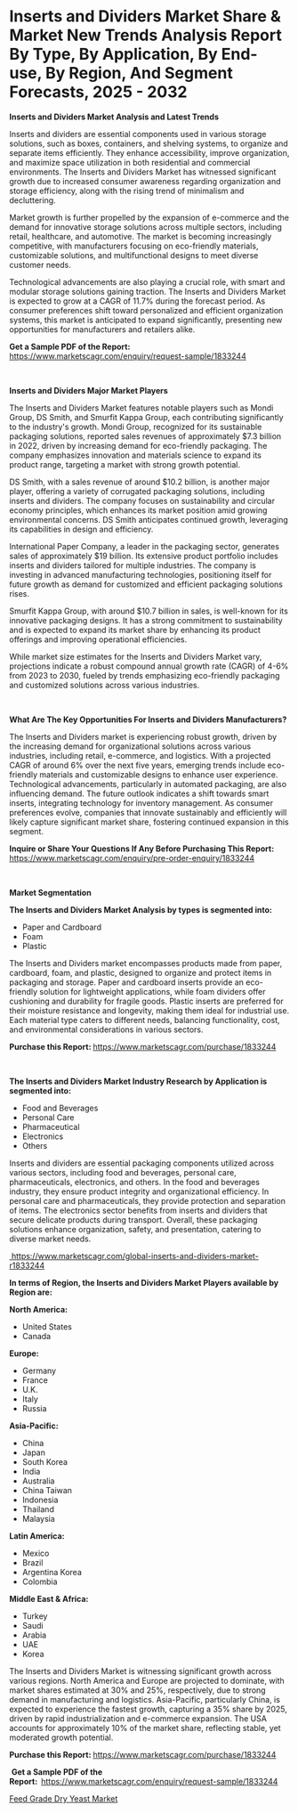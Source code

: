 <p><h1>Inserts and Dividers Market Share & Market New Trends Analysis Report By Type, By Application, By End-use, By Region, And Segment Forecasts, 2025 - 2032</h1></p><p><strong>Inserts and Dividers Market Analysis and Latest Trends</strong></p>
<p><p>Inserts and dividers are essential components used in various storage solutions, such as boxes, containers, and shelving systems, to organize and separate items efficiently. They enhance accessibility, improve organization, and maximize space utilization in both residential and commercial environments. The Inserts and Dividers Market has witnessed significant growth due to increased consumer awareness regarding organization and storage efficiency, along with the rising trend of minimalism and decluttering.</p><p>Market growth is further propelled by the expansion of e-commerce and the demand for innovative storage solutions across multiple sectors, including retail, healthcare, and automotive. The market is becoming increasingly competitive, with manufacturers focusing on eco-friendly materials, customizable solutions, and multifunctional designs to meet diverse customer needs.</p><p>Technological advancements are also playing a crucial role, with smart and modular storage solutions gaining traction. The Inserts and Dividers Market is expected to grow at a CAGR of 11.7% during the forecast period. As consumer preferences shift toward personalized and efficient organization systems, this market is anticipated to expand significantly, presenting new opportunities for manufacturers and retailers alike.</p></p>
<p><strong>Get a Sample PDF of the Report:&nbsp;</strong> <a href="https://www.marketscagr.com/enquiry/request-sample/1833244?utm_campaign=2799&utm_medium=2&utm_source=Github&utm_content=ia&utm_term=26032025&utm_id=inserts-and-dividers">https://www.marketscagr.com/enquiry/request-sample/1833244</a></p>
<p>&nbsp;</p>
<p><strong>Inserts and Dividers Major Market Players</strong></p>
<p><p>The Inserts and Dividers Market features notable players such as Mondi Group, DS Smith, and Smurfit Kappa Group, each contributing significantly to the industry's growth. Mondi Group, recognized for its sustainable packaging solutions, reported sales revenues of approximately $7.3 billion in 2022, driven by increasing demand for eco-friendly packaging. The company emphasizes innovation and materials science to expand its product range, targeting a market with strong growth potential.</p><p>DS Smith, with a sales revenue of around $10.2 billion, is another major player, offering a variety of corrugated packaging solutions, including inserts and dividers. The company focuses on sustainability and circular economy principles, which enhances its market position amid growing environmental concerns. DS Smith anticipates continued growth, leveraging its capabilities in design and efficiency.</p><p>International Paper Company, a leader in the packaging sector, generates sales of approximately $19 billion. Its extensive product portfolio includes inserts and dividers tailored for multiple industries. The company is investing in advanced manufacturing technologies, positioning itself for future growth as demand for customized and efficient packaging solutions rises.</p><p>Smurfit Kappa Group, with around $10.7 billion in sales, is well-known for its innovative packaging designs. It has a strong commitment to sustainability and is expected to expand its market share by enhancing its product offerings and improving operational efficiencies.</p><p>While market size estimates for the Inserts and Dividers Market vary, projections indicate a robust compound annual growth rate (CAGR) of 4-6% from 2023 to 2030, fueled by trends emphasizing eco-friendly packaging and customized solutions across various industries.</p></p>
<p>&nbsp;</p>
<p><strong>What Are The Key Opportunities For Inserts and Dividers Manufacturers?</strong></p>
<p><p>The Inserts and Dividers market is experiencing robust growth, driven by the increasing demand for organizational solutions across various industries, including retail, e-commerce, and logistics. With a projected CAGR of around 6% over the next five years, emerging trends include eco-friendly materials and customizable designs to enhance user experience. Technological advancements, particularly in automated packaging, are also influencing demand. The future outlook indicates a shift towards smart inserts, integrating technology for inventory management. As consumer preferences evolve, companies that innovate sustainably and efficiently will likely capture significant market share, fostering continued expansion in this segment.</p></p>
<p><strong>Inquire or Share Your Questions If Any Before Purchasing This Report:</strong> <a href="https://www.marketscagr.com/enquiry/pre-order-enquiry/1833244?utm_campaign=2799&utm_medium=2&utm_source=Github&utm_content=ia&utm_term=26032025&utm_id=inserts-and-dividers">https://www.marketscagr.com/enquiry/pre-order-enquiry/1833244</a></p>
<p>&nbsp;</p>
<p><strong>Market Segmentation</strong></p>
<p><strong>The Inserts and Dividers Market Analysis by types is segmented into:</strong></p>
<p><ul><li>Paper and Cardboard</li><li>Foam</li><li>Plastic</li></ul></p>
<p><p>The Inserts and Dividers market encompasses products made from paper, cardboard, foam, and plastic, designed to organize and protect items in packaging and storage. Paper and cardboard inserts provide an eco-friendly solution for lightweight applications, while foam dividers offer cushioning and durability for fragile goods. Plastic inserts are preferred for their moisture resistance and longevity, making them ideal for industrial use. Each material type caters to different needs, balancing functionality, cost, and environmental considerations in various sectors.</p></p>
<p><strong>Purchase this Report:&nbsp;</strong><a href="https://www.marketscagr.com/purchase/1833244?utm_campaign=2799&utm_medium=2&utm_source=Github&utm_content=ia&utm_term=26032025&utm_id=inserts-and-dividers">https://www.marketscagr.com/purchase/1833244</a></p>
<p>&nbsp;</p>
<p><strong>The Inserts and Dividers Market Industry Research by Application is segmented into:</strong></p>
<p><ul><li>Food and Beverages</li><li>Personal Care</li><li>Pharmaceutical</li><li>Electronics</li><li>Others</li></ul></p>
<p><p>Inserts and dividers are essential packaging components utilized across various sectors, including food and beverages, personal care, pharmaceuticals, electronics, and others. In the food and beverages industry, they ensure product integrity and organizational efficiency. In personal care and pharmaceuticals, they provide protection and separation of items. The electronics sector benefits from inserts and dividers that secure delicate products during transport. Overall, these packaging solutions enhance organization, safety, and presentation, catering to diverse market needs.</p></p>
<p><a href="https://www.marketscagr.com/global-inserts-and-dividers-market-r1833244?utm_campaign=2799&utm_medium=2&utm_source=Github&utm_content=ia&utm_term=26032025&utm_id=inserts-and-dividers">&nbsp;https://www.marketscagr.com/global-inserts-and-dividers-market-r1833244</a></p>
<p><strong>In terms of Region, the Inserts and Dividers Market Players available by Region are:</strong></p>
<p>
    <p> <strong> North America: </strong>
        <ul>
            <li>United States</li>
            <li>Canada</li>
        </ul>
        </p> 
    <p> <strong> Europe: </strong>
        <ul>
            <li>Germany</li>
            <li>France</li>
            <li>U.K.</li>
            <li>Italy</li>
            <li>Russia</li>
        </ul>
        </p> 
    <p> <strong> Asia-Pacific: </strong>
        <ul>
            <li>China</li>
            <li>Japan</li>
            <li>South Korea</li>
            <li>India</li>
            <li>Australia</li>
            <li>China Taiwan</li>
            <li>Indonesia</li>
            <li>Thailand</li>
            <li>Malaysia</li>
        </ul>
        </p> 
    <p> <strong> Latin America: </strong>
        <ul>
            <li>Mexico</li>
            <li>Brazil</li>
            <li>Argentina Korea</li>
            <li>Colombia</li>
        </ul>
        </p> 
    <p> <strong> Middle East & Africa: </strong>
        <ul>
            <li>Turkey</li>
            <li>Saudi</li>
            <li>Arabia</li>
            <li>UAE</li>
            <li>Korea</li>
        </ul>
    </p>
    </p>
<p><p>The Inserts and Dividers Market is witnessing significant growth across various regions. North America and Europe are projected to dominate, with market shares estimated at 30% and 25%, respectively, due to strong demand in manufacturing and logistics. Asia-Pacific, particularly China, is expected to experience the fastest growth, capturing a 35% share by 2025, driven by rapid industrialization and e-commerce expansion. The USA accounts for approximately 10% of the market share, reflecting stable, yet moderated growth potential.</p></p>
<p><strong>Purchase this Report: </strong><a href="https://www.marketscagr.com/purchase/1833244?utm_campaign=2799&utm_medium=2&utm_source=Github&utm_content=ia&utm_term=26032025&utm_id=inserts-and-dividers">https://www.marketscagr.com/purchase/1833244</a></p>
<p>&nbsp;<strong>Get a Sample PDF of the Report:&nbsp;&nbsp;</strong><a href="https://www.marketscagr.com/enquiry/request-sample/1833244?utm_campaign=2799&utm_medium=2&utm_source=Github&utm_content=ia&utm_term=26032025&utm_id=inserts-and-dividers">https://www.marketscagr.com/enquiry/request-sample/1833244</a></p>
<p><strong></strong></p>
<p><p><a href="https://github.com/benhaeneye/Market-Research-Report-List-1/blob/main/feed-grade-dry-yeast-market.md?utm_campaign=2799&utm_medium=2&utm_source=Github&utm_content=ia&utm_term=26032025&utm_id=inserts-and-dividers">Feed Grade Dry Yeast Market</a></p></p>